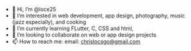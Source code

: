 - 👋 Hi, I’m @loce25
- 👀 I’m interested in web development, app design, photography, music (jazz especially), and cooking
- 🌱 I’m currently learning FLutter, C, CSS and html, 
- 💞️ I’m looking to collaborate on web or app design projects
- 📫 How to reach me:
  email: chrislocsgo@gmail.com

<!---
loce25/loce25 is a ✨ special ✨ repository because its `README.md` (this file) appears on your GitHub profile.
You can click the Preview link to take a look at your changes.
--->
